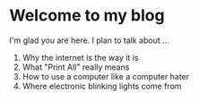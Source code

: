 # Welcome to my blog

I'm glad you are here. I plan to talk about ...

1. Why the internet is the way it is
1. What "Print All" really means
1. How to use a computer like a computer hater
1. Where electronic blinking lights come from